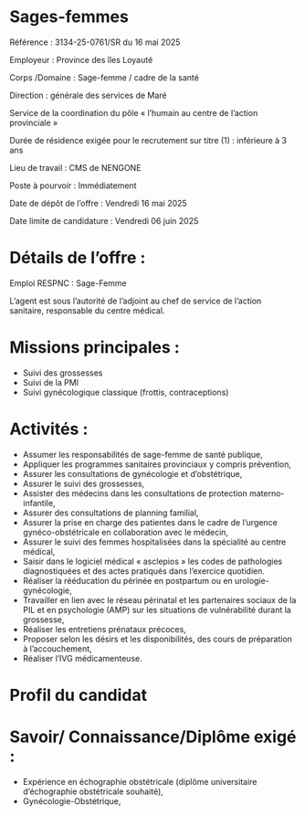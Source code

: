 # Sages-femmes

Référence : 3134-25-0761/SR du 16 mai 2025

Employeur : Province des îles Loyauté

Corps /Domaine : Sage-femme / cadre de la santé

Direction : générale des services de Maré

Service de la coordination du pôle « l’humain au centre de l’action provinciale »

Durée de résidence exigée pour le recrutement sur titre (1) : inférieure à 3 ans

Lieu de travail : CMS de NENGONE

Poste à pourvoir : Immédiatement

Date de dépôt de l’offre : Vendredi 16 mai 2025

Date limite de candidature : Vendredi 06 juin 2025

# Détails de l’offre :

Emploi RESPNC : Sage-Femme

L’agent est sous l’autorité de l’adjoint au chef de service de l’action sanitaire, responsable du centre médical.

# Missions principales :

- Suivi des grossesses
- Suivi de la PMI
- Suivi gynécologique classique (frottis, contraceptions)

# Activités :

- Assumer les responsabilités de sage-femme de santé publique,
- Appliquer les programmes sanitaires provinciaux y compris prévention,
- Assurer les consultations de gynécologie et d’obstétrique,
- Assurer le suivi des grossesses,
- Assister des médecins dans les consultations de protection materno-infantile,
- Assurer des consultations de planning familial,
- Assurer la prise en charge des patientes dans le cadre de l’urgence gynéco-obstétricale en collaboration avec le médecin,
- Assurer le suivi des femmes hospitalisées dans la spécialité au centre médical,
- Saisir dans le logiciel médical « asclepios » les codes de pathologies diagnostiquées et des actes pratiqués dans l’exercice quotidien.
- Réaliser la rééducation du périnée en postpartum ou en urologie-gynécologie,
- Travailler en lien avec le réseau périnatal et les partenaires sociaux de la PIL et en psychologie (AMP) sur les situations de vulnérabilité durant la grossesse,
- Réaliser les entretiens prénataux précoces,
- Proposer selon les désirs et les disponibilités, des cours de préparation à l’accouchement,
- Réaliser l’IVG médicamenteuse.

# Profil du candidat

# Savoir/ Connaissance/Diplôme exigé :

- Expérience en échographie obstétricale (diplôme universitaire d’échographie obstétricale souhaité),
- Gynécologie-Obstétrique,